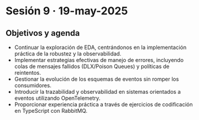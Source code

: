# Sesión 9 · 19-may-2025  
## Objetivos y agenda

- Continuar la exploración de EDA, centrándonos en la implementación práctica de la robustez y la observabilidad.
- Implementar estrategias efectivas de manejo de errores, incluyendo colas de mensajes fallidos (DLX/Poison Queues) y políticas de reintentos.
- Gestionar la evolución de los esquemas de eventos sin romper los consumidores.
- Introducir la trazabilidad y observabilidad en sistemas orientados a eventos utilizando OpenTelemetry.
- Proporcionar experiencia práctica a través de ejercicios de codificación en TypeScript con RabbitMQ.